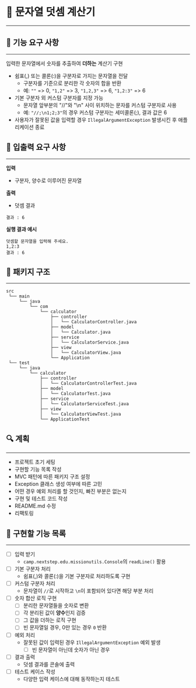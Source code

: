 # 🧮 문자열 덧셈 계산기
- - -

## 🚀 기능 요구 사항
- - -

입력한 문자열에서 숫자를 추출하여 **더하는** 계산기 구현

- 쉼표(,) 또는 콜론(:)을 구분자로 가지는 문자열을 전달
  - 구분자를 기준으로 분리한 각 숫자의 합을 반환
  - 예: `""` => 0, `"1,2"` => 3, `"1,2,3"` => 6, `"1,2:3"` => 6
- 기본 구분자 외 커스텀 구분자를 지정 가능
  - 문자열 앞부분의 "//"와 "\n" 사이 위치하는 문자를 커스텀 구분자로 사용 
  - 예: `"//;\n1;2;3"`의 경우 커스텀 구분자는 세미콜론(;), 결과 값은 6
- 사용자가 잘못된 값을 입력할 경우 `IllegalArgumentException` 발생시킨 후 애플리케이션 종료

## 📡 입출력 요구 사항
- - -

**입력**
- 구분자, 양수로 이루어진 문자열

**출력**
- 덧셈 결과
```
결과 : 6
```
**실행 결과 예시**
```
덧셈할 문자열을 입력해 주세요.
1,2:3
결과 : 6
```

## 📂 패키지 구조
- - -

```
src
 └── main
     └── java
         └── com
             └── calculator
                 ├── controller
                 │   └── CalculatorController.java
                 ├── model
                 │   └── Calculator.java
                 ├── service
                 │   └── CalculatorService.java
                 ├── view
                 │   └── CalculatorView.java
                 └── Application
 └── test
     └── java
         └── calculator
             ├── controller
             │   └── CalculatorControllerTest.java
             ├── model
             │   └── CalculatorTest.java
             ├── service
             │   └── CalculatorServiceTest.java
             ├── view
             │   └── CalculatorViewTest.java
             └── ApplicationTest

```


## 🔍 계획
- - -

- 프로젝트 초기 세팅
- 구현할 기능 목록 작성
- MVC 패턴에 따른 패키지 구조 설정
- Exception 클래스 생성 여부에 따른 고민
- 어떤 경우 예외 처리를 할 것인지, 빠진 부분은 없는지
- 구현 및 테스트 코드 작성
- README.md 수정
- 리팩토링

## 📝 구현할 기능 목록
- - -

- [ ] 입력 받기 
  - `camp.nextstep.edu.missionutils.Console`의 `readLine()` 활용
- [ ] 기본 구분자 처리
  - 쉼표(,)와 콜론(:)을 기본 구분자로 처리하도록 구현
- [ ] 커스텀 구분자 처리
  - 문자열이 `//`로 시작하고 `\n`이 포함되어 있다면 해당 부분 처리
- [ ] 숫자 합산 로직 구현
  - [ ] 분리한 문자열들을 숫자로 변환
  - [ ] 각 분리된 값이 **양수**인지 검증
  - [ ] 그 값을 더하는 로직 구현
  - [ ] 빈 문자열일 경우, 0만 있는 경우 `0` 반환
- [ ] 예외 처리
  - 잘못된 값이 입력된 경우 `IllegalArgumentException` 예외 발생
    - [ ] 빈 문자열이 아닌데 숫자가 아닌 경우
- [ ] 결과 출력
  - 덧셈 결과를 콘솔에 출력
- [ ] 테스트 케이스 작성
  - 다양한 입력 케이스에 대해 동작하는지 테스트